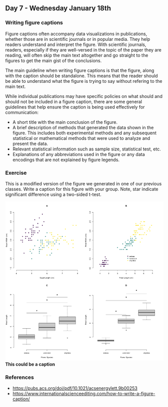 ## Day 7 - Wednesday January 18th

### Writing figure captions 

Figure captions often accompany data visualizations in publications, whether those are in scientific journals or in popular media. They help readers understand and interpret the figure. With scientific journals, readers, especially if they are well-versed in the topic of the paper they are reading, will often skip the main text altogether and go straight to the figures to get the main gist of the conclusions. 

The main guideline when writing figure captions is that the figure, along with the caption should be standalone. This means that the reader should be able to understand what the figure is trying to say without refering to the main text. 

While individual publications may have specific policies on what should and should not be included in a figure caption, there are some general guidelines that help ensure the caption is being used effectively for communication: 
- A short title with the main conclusion of the figure.
- A brief description of methods that generated the data shown in the figure. This includes both experimental methods and any subsequent statistical or mathematical methods that were used to analyze and present the data. 
- Relevant statistical information such as sample size, statistical test, etc. 
- Explanations of any abbreviations used in the figure or any data encodings that are not explained by figure legends. 


### Exercise

This is a modified version of the figure we generated in one of our previous classes. Write a caption for this figure with your group. Note, star indicate significant difference using a two-sided t-test. 

![iris](./../../week1/code_day3/iris_multi.png)
**This could be a caption**



### References 

- https://pubs.acs.org/doi/pdf/10.1021/acsenergylett.9b00253
- https://www.internationalscienceediting.com/how-to-write-a-figure-caption/